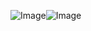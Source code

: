![Image](https://github.com/user-attachments/assets/b45236f6-fea0-4b2f-a7c6-cc357e6055d7)![Image](https://github.com/user-attachments/assets/f7819b59-8e7b-472f-aebd-137c3754c4b4)  
